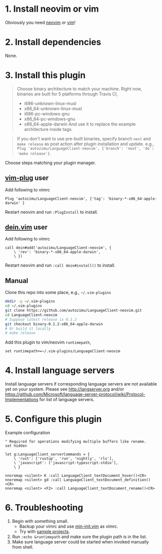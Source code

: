 # 1. Install neovim or vim

Obviously you need [neovim](https://github.com/neovim/neovim#install-from-package) or [vim](http://www.vim.org/)!

# 2. Install dependencies

None.

# 3. Install this plugin

> Choose binary architecture to match your machine. Right now, binaries
> are built for 5 platforms through Travis CI,
> - i686-unknown-linux-musl
> - x86\_64-unknown-linux-musl
> - i686-pc-windows-gnu
> - x86\_64-pc-windows-gnu
> - x86\_64-apple-darwin
> And use it to replace the example architecture inside tags.

> If you don't want to use pre-built binaries, specify branch `next` and `make release` as post
> action after plugin installation and update. e.g., `Plug 'autozimu/LanguageClient-neovim', {'branch': 'next', 'do': 'make release'}`.

Choose steps matching your plugin manager.

## [vim-plug](https://github.com/junegunn/vim-plug) user
Add following to vimrc
```vim
Plug 'autozimu/LanguageClient-neovim', {'tag': 'binary-*-x86_64-apple-darwin' }
```

Restart neovim and run `:PlugInstall` to install.

## [dein.vim](https://github.com/Shougo/dein.vim) user
Add following to vimrc
```vim
call dein#add('autozimu/LanguageClient-neovim', {
    \ 'rev': 'binary-*-x86_64-apple-darwin',
    \ })
```

Restart neovim and run `:call dein#install()` to install.

## Manual
Clone this repo into some place, e.g., `~/.vim-plugins`
```sh
mkdir -p ~/.vim-plugins
cd ~/.vim-plugins
git clone https://github.com/autozimu/LanguageClient-neovim.git
cd LanguageClient-neovim
# Suppose latest release is 0.1.2
git checkout binary-0.1.2-x86_64-apple-darwin
# Or build it locally
# make release
```

Add this plugin to vim/neovim `runtimepath`,
```vim
set runtimepath+=~/.vim-plugins/LanguageClient-neovim
```

# 4. Install language servers
Install language servers if corresponding language servers are not available
yet on your system. Please see <http://langserver.org> and/or
<https://github.com/Microsoft/language-server-protocol/wiki/Protocol-Implementations>
for list of language servers.

# 5. Configure this plugin
Example configuration
```vim
" Required for operations modifying multiple buffers like rename.
set hidden

let g:LanguageClient_serverCommands = {
    \ 'rust': ['rustup', 'run', 'nightly', 'rls'],
    \ 'javascript': ['javascript-typescript-stdio'],
    \ }

nnoremap <silent> K :call LanguageClient_textDocument_hover()<CR>
nnoremap <silent> gd :call LanguageClient_textDocument_definition()<CR>
nnoremap <silent> <F2> :call LanguageClient_textDocument_rename()<CR>
```

# 6. Troubleshooting

1. Begin with something small.
    - Backup your vimrc and use [min-init.vim](min-init.vim) as vimrc.
    - Try with [sample projects](tests/data).
1. Run `:echo &runtimepath` and make sure the plugin path is in the list.
1. Make sure language server could be started when invoked manually from shell.
